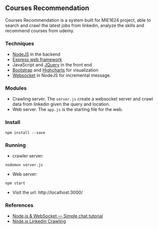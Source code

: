 ## Courses Recommendation
Courses Recommendation is a system built for MIE1624 project, able to search and crawl the latest jobs from linkedin, analyze the skills and recommend courses from udemy.

### Techniques
* [NodeJS](https://nodejs.org/en/docs/guides/) in the backend
* [Express web framework](https://expressjs.com/en/starter/installing.html)
* JavaScript and [JQuery](https://jquery.com/) in the front end
* [Bootstrap](https://getbootstrap.com/) and [Highcharts](https://www.highcharts.com/docs/getting-started/installation) for visualization
* [Websocket](https://www.npmjs.com/package/websocket) in NodeJS for incremental message.

### Modules
* Crawling server. The ```server.js``` create a websocket server and crawl data from linkedin given the query and location.
* Web server. The ```app.js``` is the starting file for the web.

### Install
```npm install --save```

### Running
* crawler server: 
```
nodemon server.js
```
* Web server: 
```
npm start

```
* Visit the url: http://localhost:3000/

### References
* [Node.js & WebSocket — Simple chat tutorial](https://medium.com/@martin.sikora/node-js-websocket-simple-chat-tutorial-2def3a841b61)
* [Node.js Linkedin Crawling](https://github.com/spinlud/linkedin-jobs-scraper)